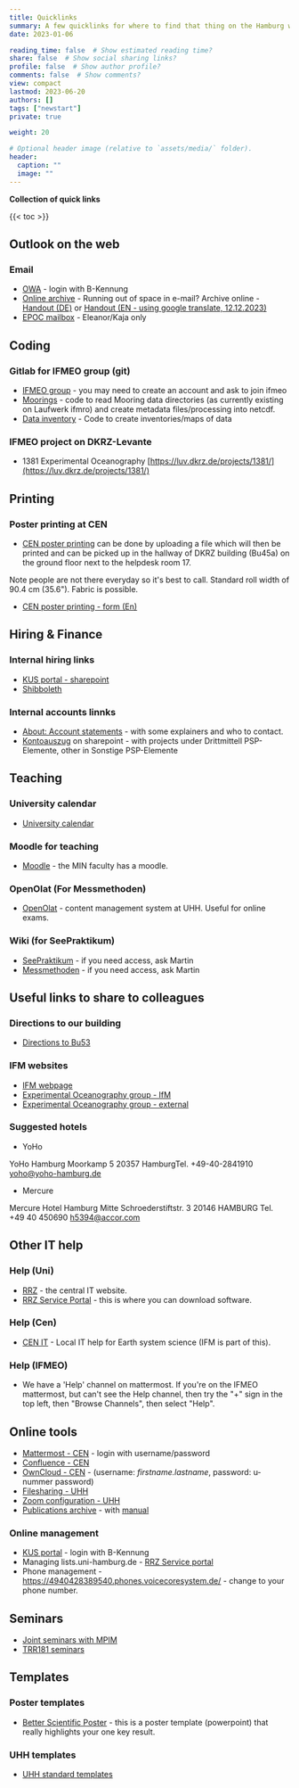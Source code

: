```yaml
---
title: Quicklinks
summary: A few quicklinks for where to find that thing on the Hamburg website (but with minimal explanation, so you mostly need to already know what you're looking for).
date: 2023-01-06

reading_time: false  # Show estimated reading time?
share: false  # Show social sharing links?
profile: false  # Show author profile?
comments: false  # Show comments?
view: compact
lastmod: 2023-06-20
authors: []
tags: ["newstart"]
private: true

weight: 20

# Optional header image (relative to `assets/media/` folder).
header:
  caption: ""
  image: ""
---
```



**Collection of quick links**

{{< toc >}}



## Outlook on the web


### Email
- [OWA](https://exchange.uni-hamburg.de/owa) - login with B-Kennung
- [Online archive](https://www.rrz.uni-hamburg.de/services/e-mail/fuer-mitarbeiter/exchange/exchange-onlinearchiv.html) - Running out of space in e-mail?  Archive online - [Handout (DE)](https://www.rrz.uni-hamburg.de/services/e-mail/fuer-mitarbeiter/exchange/handouts/handout-richtlinienbasierte-onlinearchivierung-unter-outlook-und-owa.pdf) or [Handout (EN - using google translate, 12.12.2023)](https://www.dropbox.com/scl/fi/ed9z08ugdtzw7zzi9yw0o/handout-richtlinienbasierte-onlinearchivierung-unter-outlook-und-owa.pdf?rlkey=f3btok7puqzpiuram9qcwo48s&dl=0)
- [EPOC mailbox](https://exchange.uni-hamburg.de/owa/epoc-admin@uni-hamburg.de) - Eleanor/Kaja only

## Coding

### Gitlab for IFMEO group (git)
- [IFMEO group](https://gitlab.rrz.uni-hamburg.de/ifmeo) - you may need to create an account and ask to join ifmeo
- [Moorings](https://gitlab.rrz.uni-hamburg.de/ifmeo/moorings) - code to read Mooring data directories (as currently existing on Laufwerk ifmro) and create metadata files/processing into netcdf.
- [Data inventory](https://gitlab.rrz.uni-hamburg.de/ifmeo/inventory) - Code to create inventories/maps of data

### IFMEO project on DKRZ-Levante

- 1381 Experimental Oceanography [https://luv.dkrz.de/projects/1381/](https://luv.dkrz.de/projects/1381/)


## Printing
### Poster printing at CEN
- [CEN poster printing](https://www.cen.uni-hamburg.de/en/facilities/cen-it/printing/poster.html) can be done by uploading a file which will then be printed and can be picked up in the hallway of DKRZ building (Bu45a) on the ground floor next to the helpdesk room 17.

Note people are not there everyday so it's best to call.  Standard roll width of 90.4 cm (35.6").  Fabric is possible.

- [CEN poster printing - form (En)](https://www.cen.uni-hamburg.de/en/facilities/cen-it/printing/poster/formular.html)

## Hiring & Finance

### Internal hiring links
- [KUS portal - sharepoint](https://sharepoint.uni-hamburg.de/anwendungen/personal/SitePages/Stellenbesetzungsanträge.aspx)
- [Shibboleth](http://shibboleth.b-ite.com)

### Internal accounts linnks
- [About: Account statements](https://www.kus.uni-hamburg.de/en/themen/geld-und-konto/kontoauszug/informationen-kontoauszug.html) - with some explainers and who to contact.
- [Kontoauszug](https://sharepoint.uni-hamburg.de/anwendungen/sap-berichtswesen/SitePages/Homepage.aspx) on sharepoint - with projects under Drittmittell PSP-Elemente, other in Sonstige PSP-Elemente

## Teaching

### University calendar
- [University calendar](https://www.uni-hamburg.de/en/campuscenter/studienorganisation/studienverlauf/semestertermine.html)


### Moodle for teaching
- [Moodle](https://lernen.min.uni-hamburg.de/my/) - the MIN faculty has a moodle.

### OpenOlat (For Messmethoden)
- [OpenOlat](https://www.openolat.uni-hamburg.de/dmz/) - content management system at UHH.  Useful for online exams.

### Wiki (for SeePraktikum)
- [SeePraktikum](https://wiki.cen.uni-hamburg.de/ifm/SeePrakt) - if you need access, ask Martin
- [Messmethoden](https://wiki.cen.uni-hamburg.de/ifm/MessFern_V) - if you need access, ask Martin


## Useful links to share to colleagues

### Directions to our building
- [Directions to Bu53](https://www.ifm.uni-hamburg.de/en/institute/contact-map.html) 


### IFM websites
- [IFM webpage](https://www.ifm.uni-hamburg.de/en/institute.html)
- [Experimental Oceanography group - IfM](https://www.ifm.uni-hamburg.de/en/workareas/experimental.html)
- [Experimental Oceanography group - external](https://www.ifm.uni-hamburg.de/en/workareas/experimental.html)


### Suggested hotels

- YoHo

YoHo Hamburg
Moorkamp 5
20357 HamburgTel. +49-40-2841910
yoho@yoho-hamburg.de

- Mercure

Mercure Hotel Hamburg Mitte
Schroederstiftstr. 3 
20146 HAMBURG 
Tel. +49 40 450690 
h5394@accor.com

## Other IT help

### Help (Uni)
- [RRZ](https://www.rrz.uni-hamburg.de) - the central IT website.
- [RRZ Service Portal](https://rrz-serviceportal.uni-hamburg.de) - this is where you can download software.

### Help (Cen)
- [CEN IT](https://www.cen.uni-hamburg.de/en/facilities/cen-it.html) - Local IT help for Earth system science (IFM is part of this).

### Help (IFMEO)
- We have a 'Help' channel on mattermost.  If you're on the IFMEO mattermost, but can't see the Help channel, then try the "+" sign in the top left, then "Browse Channels", then select "Help".

## Online tools
- [Mattermost - CEN](https://mattermost.cen.uni-hamburg.de/) - login with username/password
- [Confluence - CEN](https://collaboration.cen.uni-hamburg.de/) 
- [OwnCloud - CEN](https://owncloud.cen.uni-hamburg.de/) - (username: *firstname.lastname*, password: u-nummer password)
- [Filesharing - UHH](https://uhhshare.uni-hamburg.de/filr/login)
- [Zoom configuration - UHH](https://uni-hamburg.zoom.us)
- [Publications archive](https://www.edit.fis.uni-hamburg.de/) - with [manual](https://www.fdm.uni-hamburg.de/fis/manual-cris-uhh.pdf)


### Online management
- [KUS portal](https://www.kus.uni-hamburg.de/) - login with B-Kennung
- Managing lists.uni-hamburg.de - [RRZ Service portal](https://rrz-serviceportal.uni-hamburg.de)
- Phone management - https://4940428389540.phones.voicecoresystem.de/ - change to your phone number.


## Seminars

- [Joint seminars with MPIM](https://mpimet.mpg.de/en/communication/seminars)
- [TRR181 seminars](https://www.trr-energytransfers.de/events)



## Templates

### Poster templates
- [Better Scientific Poster](https://osf.io/ef53g/) - this is a poster template (powerpoint) that really highlights your one key result.  

### UHH templates
- [UHH standard templates](https://www.kus.uni-hamburg.de/themen/oeffentlichkeitsarbeit/corporate-design/vorlagen/plakate.html)
